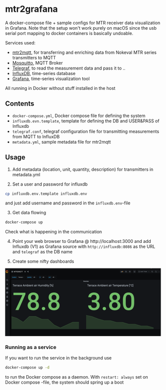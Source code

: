 # mtr2grafana

A docker-compose file + sample configs for MTR receiver data visualization in Grafana. Note that the setup won't work purely on macOS since the usb serial port mapping to docker containers is basically undoable. 

Services used:
- [mtr2mqtt](https://github.com/tvallas/mtr2mqtt/), for transferring and enriching data from Nokeval MTR series transmitters to MQTT
- [Mosquitto](https://mosquitto.org/), MQTT Broker
- [Telegraf](https://www.influxdata.com/time-series-platform/telegraf/), to read the measurement data and pass it to ..
- [InfluxDB](https://www.influxdata.com/products/influxdb/), time-series database
- [Grafana](https://grafana.com/), time-series visualization tool 

All running in Docker without stuff installed in the host

## Contents

- `docker-compose.yml`, Docker compose file for defining the system 
- `influxdb.evn.template`, template for defining the DB and USER&PASS of Influxdb
- `telegraf.conf`, telegraf configuration file for transmitting measurements from MQTT to InfluxDB
- `metadata.yml`, sample metadata file for mtr2mqtt

## Usage
1. Add metadata (location, unit, quantity, description) for transmitters in metadata.yml

2. Set a user and password for influxdb 
```bash
cp influxdb.env.template influxdb.env
```
and just add username and password in the `influxdb.env`-file

3. Get data flowing

```bash
docker-compose up 
```
Check what is happening in the communication

4. Point your web browser to Grafana @ http://localhost:3000 and add Influxdb (V1) as Grafana source with `http://influxdb:8086` as the URL and `telegraf` as the DB name

5. Create some nifty dashboards

![grafana_dashboard](img/grafana.png)
   
### Running as a service
If you want to run the service in the background use 
```bash
docker-compose up -d
```
to run the Docker compose as a daemon. With `restart: always` set on Docker compose -file, the system should spring up a boot

